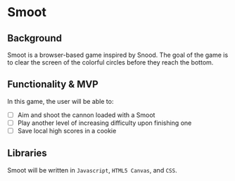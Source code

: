 # Smoot

## Background
Smoot is a browser-based game inspired by Snood. The goal of the game is to clear the screen of the colorful circles before they reach the bottom.

## Functionality & MVP
In this game, the user will be able to:
- [ ] Aim and shoot the cannon loaded with a Smoot
- [ ] Play another level of increasing difficulty upon finishing one
- [ ] Save local high scores in a cookie

## Libraries
Smoot will be written in `Javascript`, `HTML5 Canvas`, and `CSS`.
